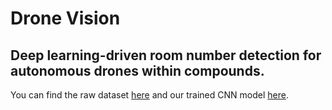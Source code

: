 # Drone Vision

## Deep learning-driven room number detection for autonomous drones within compounds.

You can find the raw dataset [here](https://drive.google.com/drive/folders/1eJitmFrqoVIb-cgN5QVASylB0j2y93Fd?usp=sharing) and our trained CNN model [here](https://drive.google.com/file/d/1LaxLjKCxlV6ngLC49cU3KiOZ2UPFCkpf/view?usp=sharing).
